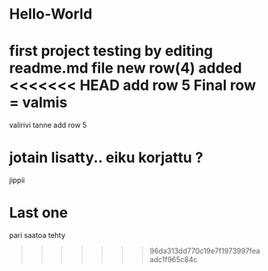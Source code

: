 # Hello-World
first project
testing by editing readme.md file
new row(4) added
<<<<<<< HEAD
add row 5
Final row = valmis
=======
valirivi tanne
add row 5

jotain lisatty.. eiku korjattu ?
=======
jippii

Last one
=======
pari saatoa tehty

>>>>>>> 96da313dd770c19e7f1973997feaadc1f965c84c
